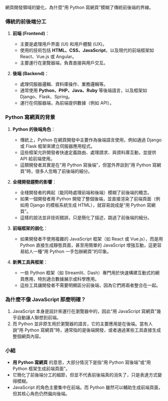 網頁開發領域的變化，為什麼“用 Python 寫網頁”模糊了傳統前後端的界線。

### 傳統的前後端分工
1. **前端 (Frontend)**：
   - 主要是處理用戶界面 (UI) 和用戶體驗 (UX)。
   - 使用的技術包括 **HTML、CSS、JavaScript**，以及現代的前端框架如 React、Vue.js 或 Angular。
   - 主要運行在瀏覽器端，負責直接與用戶交互。

2. **後端 (Backend)**：
   - 處理伺服器邏輯、資料庫操作、業務邏輯等。
   - 通常使用 **Python、PHP、Java、Ruby** 等後端語言，以及框架如 Django、Flask、Spring。
   - 運行在伺服器端，為前端提供數據（例如 API）。

### Python 寫網頁的背景
1. **Python 的後端角色**：
   - 傳統上，Python 在網頁開發中主要作為後端語言使用，例如通過 Django 或 Flask 框架來建立伺服器應用程式。
   - 這些框架允許開發者快速定義路由、處理請求、與資料庫互動，並提供 API 給前端使用。
   - 這類開發者其實是在“用 Python 寫後端”，但當外界談到“用 Python 寫網頁”時，很多人忽略了前後端的細分。

2. **全棧開發趨勢的影響**：
   - 全棧開發者的興起（能同時處理前端和後端）模糊了前後端的概念。
   - 如果一個開發者用 Python 開發了整個後端，並直接渲染了前端頁面（例如用 Django 的模板系統生成 HTML），就容易說成是“用 Python 寫網頁”。
   - 這樣的說法並非技術錯誤，只是簡化了描述，跳過了前後端的細分。

3. **前端框架的弱化**：
   - 如果開發者不使用複雜的 JavaScript 框架（如 React 或 Vue.js），而是用 Python 直接生成靜態頁面，甚至用簡單的 JavaScript 增強互動，這更容易給人一種“用 Python 一手包辦網頁”的印象。

4. **新興工具與框架**：
   - 一些 Python 框架（如 Streamlit、Dash）專門用於快速構建互動式的網頁應用，特別適合數據展示或科學應用。
   - 這些工具讓開發者不需要明顯區分前後端，因為它們將兩者整合在一起。

### 為什麼不像 JavaScript 那麼明確？
1. JavaScript 本身是設計來運行在瀏覽器中的，因此“用 JavaScript 寫網頁”幾乎自動讓人聯想到前端。
2. 而 Python 並非原生用於瀏覽器的語言，它的主要應用是在後端。當有人說“用 Python 寫網頁”時，通常指的是後端開發，或者通過某些工具直接生成整個網頁內容。

### 小結
- **用 Python 寫網頁** 的意思，大部分情況下是指“用 Python 寫後端”或“用 Python 框架生成前端頁面”。
- 它簡化了前後端分工的細節，但並不代表前後端真的消失了，只是表達方式變得模糊。
- JavaScript 的角色主要集中在前端。而 Python 雖然可以輔助生成前端頁面，但其核心角色仍然偏向後端。
